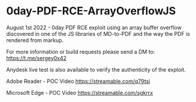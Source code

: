 # 0day-PDF-RCE-ArrayOverflowJS

August 1st 2022 - 0day PDF RCE exploit using
an array buffer overflow discovered in one of the
JS libraries of MD-to-PDF and the way the PDF is
rendered from markup.

For more information or build requests please send
a DM to: https://t.me/sergey0x42

Anydesk live test is also available to verify the
authenticity of the exploit.


Adobe Reader - POC Video
https://streamable.com/q79tsi

Microsoft Edge - POC Video
https://streamable.com/sgkrrx
